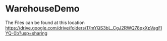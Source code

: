 # WarehouseDemo 
The Files can be found at this location https://drive.google.com/drive/folders/17mYQS3bL_CgJ2RWQ78qxXpVagFlYQ-0b?usp=sharing
